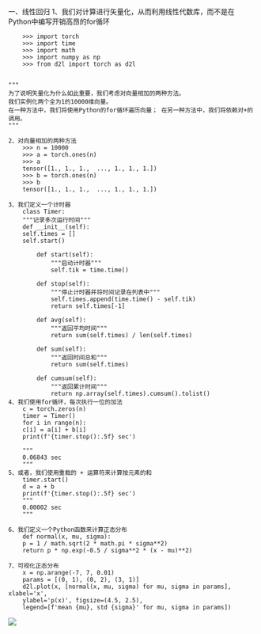 一、线性回归
    1、我们对计算进行矢量化，从而利用线性代数库，而不是在Python中编写开销高昂的for循环
    
        >>> import torch
        >>> import time
        >>> import math
        >>> import numpy as np
        >>> from d2l import torch as d2l
    
    
    """
    为了说明矢量化为什么如此重要，我们考虑对向量相加的两种方法。
    我们实例化两个全为1的10000维向量。
    在一种方法中，我们将使用Python的for循环遍历向量； 在另一种方法中，我们将依赖对+的调用。
    """
    
    2、对向量相加的两种方法
        >>> n = 10000
        >>> a = torch.ones(n)
        >>> a
        tensor([1., 1., 1.,  ..., 1., 1., 1.])
        >>> b = torch.ones(n)
        >>> b
        tensor([1., 1., 1.,  ..., 1., 1., 1.])
    
    3、我们定义一个计时器
        class Timer:
        """记录多次运行时间"""
        def __init__(self):
        self.times = []
        self.start()
    
            def start(self):
                """启动计时器"""
                self.tik = time.time()
        
            def stop(self):
                """停止计时器并将时间记录在列表中"""
                self.times.append(time.time() - self.tik)
                return self.times[-1]
        
            def avg(self):
                """返回平均时间"""
                return sum(self.times) / len(self.times)
        
            def sum(self):
                """返回时间总和"""
                return sum(self.times)
        
            def cumsum(self):
                """返回累计时间"""
                return np.array(self.times).cumsum().tolist()
    4、我们使用for循环，每次执行一位的加法
        c = torch.zeros(n)
        timer = Timer()
        for i in range(n):
        c[i] = a[i] + b[i]
        print(f'{timer.stop():.5f} sec')
        
        """
        0.06843 sec
        """
    5、或者，我们使用重载的 + 运算符来计算按元素的和
        timer.start()
        d = a + b
        print(f'{timer.stop():.5f} sec')
        """
        0.00002 sec
        """
    
    6、我们定义一个Python函数来计算正态分布
        def normal(x, mu, sigma):
        p = 1 / math.sqrt(2 * math.pi * sigma**2)
        return p * np.exp(-0.5 / sigma**2 * (x - mu)**2)
    
    7、可视化正态分布
        x = np.arange(-7, 7, 0.01)
        params = [(0, 1), (0, 2), (3, 1)]
        d2l.plot(x, [normal(x, mu, sigma) for mu, sigma in params], xlabel='x',
        ylabel='p(x)', figsize=(4.5, 2.5),
        legend=[f'mean {mu}, std {sigma}' for mu, sigma in params])

![](可视化正态分布png)